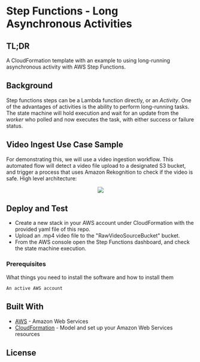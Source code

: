 # Step Functions - Long Asynchronous Activities

## TL;DR
A CloudFormation template with an example to using long-running asynchronous activity with AWS Step Functions.

## Background
Step functions steps can be a Lambda function directly, or an *Activity*. One of the advantages of activities is the ability to perform long-running tasks. The state machine will hold execution and wait for an update from the *worker* who polled and now executes the task, with either success or failure status.

## Video Ingest Use Case Sample
For demonstrating this, we will use a video ingestion workflow. This automated flow will detect a video file upload to a designated S3 bucket, and trigger a process that uses Amazon Rekognition to check if the video is safe.
High level architecture:

<p align="center">
<img src="https://github.com/moshesaws/step-functions-activity/blob/master/arch.png">
</p>


## Deploy and Test

* Create a new stack in your AWS account under CloudFormation with the provided yaml file of this repo.
* Upload an .mp4 video file to the "RawVideoSourceBucket" bucket.
* From the AWS console open the Step Functions dashboard, and check the state machine execution.

### Prerequisites

What things you need to install the software and how to install them

```
An active AWS account
```


## Built With


* [AWS](https://aws.amazon.com/) - Amazon Web Services
* [CloudFormation](https://aws.amazon.com/cloudformation/) - Model and set up your Amazon Web Services resources


## License


